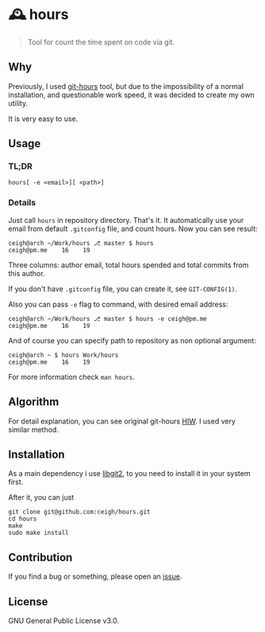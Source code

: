# 🕰️ hours
> Tool for count the time spent on code via git.

## Why

Previously, I used [git-hours](https://github.com/kimmobrunfeldt/git-hours) tool, but due to the impossibility of a normal installation, and questionable work speed, it was decided to create my own utility.

It is very easy to use.

## Usage

### TL;DR

`hours[ -e <email>][ <path>]`

### Details

Just call `hours` in repository directory. That's it. It automatically use your email from default `.gitconfig` file, and count hours. Now you can see result:

```shell
ceigh@arch ~/Work/hours ⎇ master $ hours
ceigh@pm.me    16    19
```

Three columns: author email, total hours spended and total commits from this author.

If you don't have `.gitconfig` file, you can create it, see `GIT-CONFIG(1)`.

Also you can pass `-e` flag to command, with desired email address:

```shell
ceigh@arch ~/Work/hours ⎇ master $ hours -e ceigh@pm.me
ceigh@pm.me    16    19
```

And of course you can specify path to repository as non optional argument:

```shell
ceigh@arch ~ $ hours Work/hours
ceigh@pm.me    16    19
```

For more information check `man hours`.

## Algorithm

For detail explanation, you can see original git-hours [HIW](https://github.com/kimmobrunfeldt/git-hours#how-it-works). I used very similar method.

## Installation

As a main dependency i use [libgit2](https://github.com/libgit2/libgit2), to you need to install it in your system first.

After it, you can just

```shell
git clone git@github.com:ceigh/hours.git
cd hours
make
sudo make install
```

## Contribution

If you find a bug or something, please open an [issue](https://github.com/ceigh/hours/issues/new).

## License

GNU General Public License v3.0.